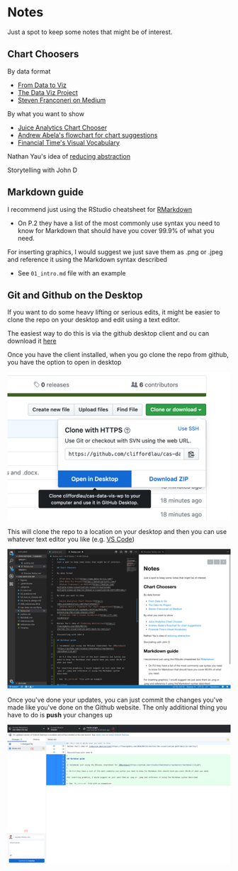 # Notes
Just a spot to keep some notes that might be of interest.

## Chart Choosers

By data format

- [From Data to Viz](https://www.data-to-viz.com/)
- [The Data Viz Project](https://datavizproject.com/)
- [Steven Franconeri on Medium](https://medium.com/multiple-views-visualization-research-explained/multiple-views-on-how-to-choose-a-visualization-b3ffc99fcddc/)

By what you want to show

- [Juice Analytics Chart Chooser](http://labs.juiceanalytics.com/chartchooser/)
- [Andrew Abela's flowchart for chart suggestions](https://extremepresentation.typepad.com/blog/2015/01/announcing-the-slide-chooser.html)
- [Financial Time's Visual Vocabulary](https://ft.com/vocabulary)

Nathan Yau's idea of [reducing abstraction](https://flowingdata.com/2016/09/14/shorten-the-visualization-path-back-to-reality/)

Storytelling with John D

## Markdown guide

I recommend just using the RStudio cheatsheet for [RMarkdown](https://github.com/rstudio/cheatsheets/raw/master/rmarkdown-2.0.pdf)

- On P.2 they have a list of the most commonly use syntax you need to know for Markdown that should have you cover 99.9% of what you need.

For inserting graphics, I would suggest we just save them as .png or .jpeg and reference it using the Markdown syntax described

- See `01_intro.md` file with an example

## Git and Github on the Desktop

If you want to do some heavy lifting or serious edits, it might be easier to clone the repo on your desktop and edit using a text editor.

The easiest way to do this is via the github desktop client and ou can download it [here](https://desktop.github.com)

Once you have the client installed, when you go clone the repo from github, you have the option to open in desktop

![](figures/github_guide/github_guide_01.png)

This will clone the repo to a location on your desktop and then you can use whatever text editor you like (e.g. [VS Code](https://code.visualstudio.com))

![](figures/github_guide/github_guide_03.png)

Once you've done your updates, you can just commit the changes you've made like you've done on the Github website. The only additional thing you have to do is **push** your changes up

![](figures/github_guide/github_guide_02.png)